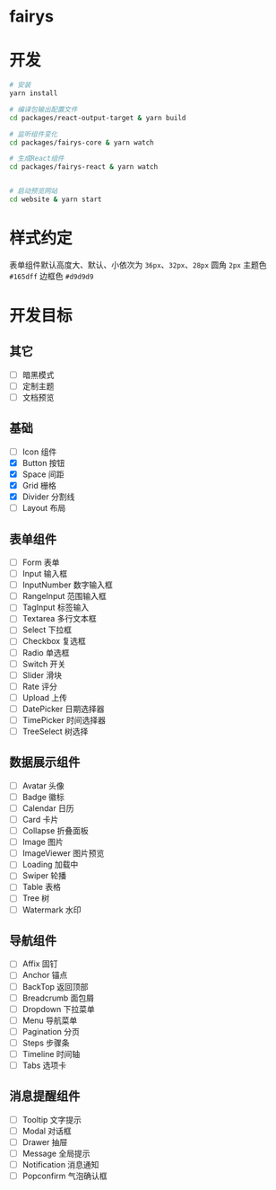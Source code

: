 # fairys

# 开发

```bash
# 安装
yarn install

# 编译包输出配置文件
cd packages/react-output-target & yarn build

# 监听组件变化 
cd packages/fairys-core & yarn watch

# 生成React组件
cd packages/fairys-react & yarn watch


# 启动预览网站
cd website & yarn start
```

# 样式约定
表单组件默认高度大、默认、小依次为 `36px`、`32px`、`28px`
圆角 `2px`
主题色 `#165dff`
边框色 `#d9d9d9`


# 开发目标
## 其它
- [ ] 暗黑模式
- [ ] 定制主题
- [ ] 文档预览

## 基础
- [ ] Icon 组件
- [x] Button 按钮
- [x] Space 间距
- [x] Grid 栅格
- [x] Divider 分割线
- [ ] Layout 布局

## 表单组件
- [ ] Form 表单
- [ ] Input 输入框
- [ ] InputNumber 数字输入框
- [ ] RangeInput 范围输入框
- [ ] TagInput 标签输入
- [ ] Textarea 多行文本框
- [ ] Select 下拉框
- [ ] Checkbox 复选框
- [ ] Radio 单选框
- [ ] Switch 开关
- [ ] Slider 滑块
- [ ] Rate 评分
- [ ] Upload 上传
- [ ] DatePicker 日期选择器
- [ ] TimePicker 时间选择器
- [ ] TreeSelect 树选择

## 数据展示组件
- [ ] Avatar 头像
- [ ] Badge 徽标
- [ ] Calendar 日历
- [ ] Card 卡片
- [ ] Collapse 折叠面板
- [ ] Image 图片
- [ ] ImageViewer 图片预览
- [ ] Loading 加载中
- [ ] Swiper 轮播
- [ ] Table 表格
- [ ] Tree 树
- [ ] Watermark 水印

## 导航组件
- [ ] Affix 固钉
- [ ] Anchor 锚点
- [ ] BackTop 返回顶部
- [ ] Breadcrumb 面包屑
- [ ] Dropdown 下拉菜单
- [ ] Menu 导航菜单
- [ ] Pagination 分页
- [ ] Steps 步骤条
- [ ] Timeline 时间轴
- [ ] Tabs 选项卡

## 消息提醒组件
- [ ] Tooltip 文字提示
- [ ] Modal 对话框
- [ ] Drawer 抽屉
- [ ] Message 全局提示
- [ ] Notification 消息通知
- [ ] Popconfirm 气泡确认框